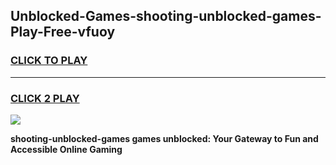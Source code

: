 
## Unblocked-Games-shooting-unblocked-games-Play-Free-vfuoy
<h3>
<a href="https://premium76.site?title=shooting-unblocked-games&ref=10A">CLICK TO PLAY</a></h3>
<hr>

<h3>
<a href="https://premium76.site?title=shooting-unblocked-games&ref=10A">CLICK 2 PLAY</a>
  
</h3>

<a href="https://premium76.site?title=shooting-unblocked-games&ref=10A"><img src="https://clearcache.store/games.png"></a>


**shooting-unblocked-games games unblocked: Your Gateway to Fun and Accessible Online Gaming**
